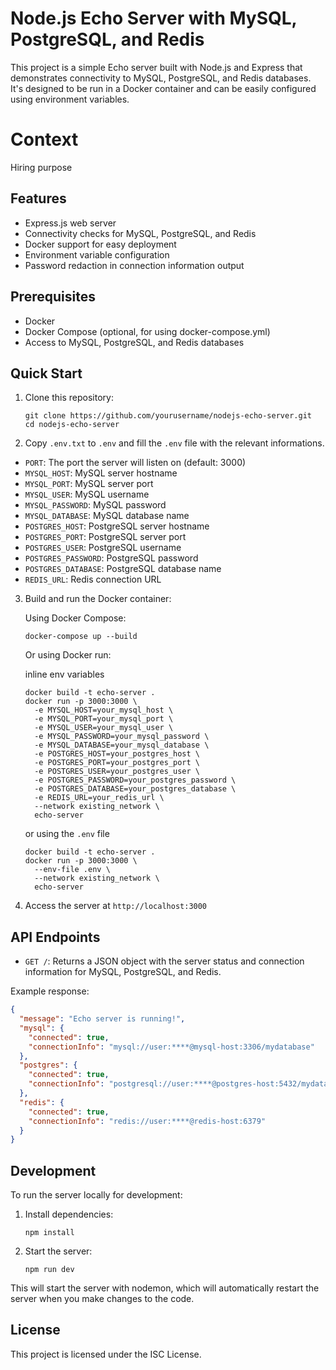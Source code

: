 # Node.js Echo Server with MySQL, PostgreSQL, and Redis

This project is a simple Echo server built with Node.js and Express that demonstrates connectivity to MySQL, PostgreSQL, and Redis databases. 
It's designed to be run in a Docker container and can be easily configured using environment variables.

# Context
Hiring purpose

## Features

- Express.js web server
- Connectivity checks for MySQL, PostgreSQL, and Redis
- Docker support for easy deployment
- Environment variable configuration
- Password redaction in connection information output

## Prerequisites

- Docker
- Docker Compose (optional, for using docker-compose.yml)
- Access to MySQL, PostgreSQL, and Redis databases

## Quick Start

1. Clone this repository:
   ```
   git clone https://github.com/yourusername/nodejs-echo-server.git
   cd nodejs-echo-server
   ```
2. Copy `.env.txt` to `.env` and fill the `.env` file with the relevant informations. 
  - `PORT`: The port the server will listen on (default: 3000)
  - `MYSQL_HOST`: MySQL server hostname
  - `MYSQL_PORT`: MySQL server port
  - `MYSQL_USER`: MySQL username
  - `MYSQL_PASSWORD`: MySQL password
  - `MYSQL_DATABASE`: MySQL database name
  - `POSTGRES_HOST`: PostgreSQL server hostname
  - `POSTGRES_PORT`: PostgreSQL server port
  - `POSTGRES_USER`: PostgreSQL username
  - `POSTGRES_PASSWORD`: PostgreSQL password
  - `POSTGRES_DATABASE`: PostgreSQL database name
  - `REDIS_URL`: Redis connection URL

3. Build and run the Docker container:

   Using Docker Compose:
   ```
   docker-compose up --build
   ```

   Or using Docker run:
   
   inline env variables 
   
   ```
   docker build -t echo-server .
   docker run -p 3000:3000 \
     -e MYSQL_HOST=your_mysql_host \
     -e MYSQL_PORT=your_mysql_port \
     -e MYSQL_USER=your_mysql_user \
     -e MYSQL_PASSWORD=your_mysql_password \
     -e MYSQL_DATABASE=your_mysql_database \
     -e POSTGRES_HOST=your_postgres_host \
     -e POSTGRES_PORT=your_postgres_port \
     -e POSTGRES_USER=your_postgres_user \
     -e POSTGRES_PASSWORD=your_postgres_password \
     -e POSTGRES_DATABASE=your_postgres_database \
     -e REDIS_URL=your_redis_url \
     --network existing_network \
     echo-server
   ```
   or using the `.env` file
   ```
   docker build -t echo-server .
   docker run -p 3000:3000 \
     --env-file .env \
     --network existing_network \
     echo-server
   ```

5. Access the server at `http://localhost:3000`

## API Endpoints

- `GET /`: Returns a JSON object with the server status and connection information for MySQL, PostgreSQL, and Redis.

Example response:

```json
{
  "message": "Echo server is running!",
  "mysql": {
    "connected": true,
    "connectionInfo": "mysql://user:****@mysql-host:3306/mydatabase"
  },
  "postgres": {
    "connected": true,
    "connectionInfo": "postgresql://user:****@postgres-host:5432/mydatabase"
  },
  "redis": {
    "connected": true,
    "connectionInfo": "redis://user:****@redis-host:6379"
  }
}
```

## Development

To run the server locally for development:

1. Install dependencies:
   ```
   npm install
   ```

2. Start the server:
   ```
   npm run dev
   ```

This will start the server with nodemon, which will automatically restart the server when you make changes to the code.

## License

This project is licensed under the ISC License.

